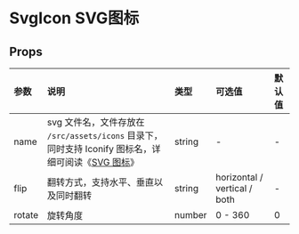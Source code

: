 # SvgIcon SVG图标

## Props

| 参数   | 说明                                                                                                                  | 类型   | 可选值                       | 默认值 |
| :----- | :-------------------------------------------------------------------------------------------------------------------- | :----- | :--------------------------- | :----- |
| name   | svg 文件名，文件存放在 `/src/assets/icons` 目录下，同时支持 Iconify 图标名，详细可阅读《[SVG 图标](/guide/svg-icon)》 | string | -                            | -      |
| flip   | 翻转方式，支持水平、垂直以及同时翻转                                                                                  | string | horizontal / vertical / both | -      |
| rotate | 旋转角度                                                                                                              | number | 0 - 360                      | 0      |